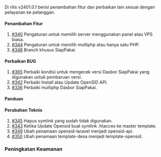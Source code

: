 Di rilis v2401.0.1 berisi penambahan fitur dan perbaikan lain sesuai dengan pelayanan ke pelanggan.

#### Penambahan Fitur

1. [#340](https://github.com/OpenSID/wiki-saas/issues/340) Pengaturan untuk memilih server menggunakan panel atau VPS biasa.
2. [#344](https://github.com/OpenSID/wiki-saas/issues/344) Pengaturan untuk memilih multiphp atau hanya satu PHP.
3. [#348](https://github.com/OpenSID/wiki-saas/issues/348) Branch khusus SiapPakai.

#### Perbaikan BUG

1. [#365](https://github.com/OpenSID/dashboard-saas/issues/365) Perbaiki kondisi untuk mengecek versi Dasbor SiapPakai yang digunakan untuk pembaruan versi.
2. [#342](https://github.com/OpenSID/wiki-saas/issues/342) Perbaiki Install atau Update OpenSID API.
3. [#336](https://github.com/OpenSID/wiki-saas/issues/336) Perbaiki multiphp Dasbor SiapPakai.

#### Panduan

#### Perubahan Teknis

1. [#345](https://github.com/OpenSID/wiki-saas/issues/345) Hapus symlink yang sudah tidak digunakan.
2. [#343](https://github.com/OpenSID/wiki-saas/issues/343) Ketika Update Opensid buat symlink .htacces ke master template.
3. [#349](https://github.com/OpenSID/wiki-saas/issues/349) Ubah penamaan opensid-laravel menjadi opensid-api.
4. [#350](https://github.com/OpenSID/wiki-saas/issues/350) Ubah penamaan template-desa menjadi template-opensid.

### Peningkatan Keamanan
